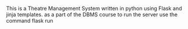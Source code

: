 This is a Theatre Management System written in python using Flask and jinja templates. as a part of the DBMS course 
to run the server use the command
flask run 
